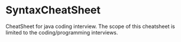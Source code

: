# SyntaxCheatSheet

CheatSheet for java coding interview.
The scope of this cheatsheet is limited to the coding/programming interviews.
